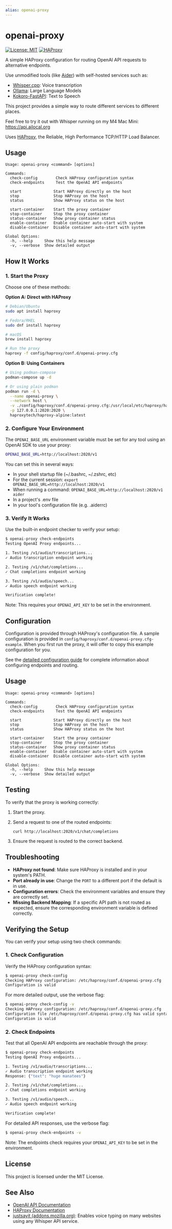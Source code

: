 ```yaml
---
alias: openai-proxy
---
```

# openai-proxy

[![License: MIT](https://img.shields.io/badge/License-MIT-yellow.svg)](https://opensource.org/licenses/MIT)
[![HAProxy](https://img.shields.io/badge/HAProxy-2.4%2B-blue)](https://www.haproxy.org/)

A simple HAProxy configuration for routing OpenAI API requests to alternative endpoints.

Use unmodified tools (like [Aider](https://aider.chat])) with self-hosted services such as:

- [Whisper.cpp](https://github.com/ggerganov/whisper.cpp): Voice transcription
- [Ollama](https://ollama.com): Large Language Models
- [Kokoro-FastAPI](https://github.com/remsky/Kokoro-FastAPI): Text to Speech

This project provides a simple way to route different services to different places.

Feel free to try it out with Whisper running on my M4 Mac Mini: https://api.ailocal.org

Uses [HAProxy](https://haproxy.org), the Reliable, High Performance TCP/HTTP Load Balancer.

## Usage

```shell
Usage: openai-proxy <command> [options]

Commands:
  check-config        Check HAProxy configuration syntax
  check-endpoints     Test the OpenAI API endpoints

  start              Start HAProxy directly on the host
  stop               Stop HAProxy on the host 
  status             Show HAProxy status on the host

  start-container    Start the proxy container
  stop-container     Stop the proxy container
  status-container   Show proxy container status
  enable-container   Enable container auto-start with system
  disable-container  Disable container auto-start with system

Global Options:
  -h, --help     Show this help message
  -v, --verbose  Show detailed output
```

## How It Works

### 1. Start the Proxy

Choose one of these methods:

**Option A: Direct with HAProxy**
```bash
# Debian/Ubuntu
sudo apt install haproxy

# Fedora/RHEL
sudo dnf install haproxy

# macOS
brew install haproxy

# Run the proxy
haproxy -f config/haproxy/conf.d/openai-proxy.cfg
```

**Option B: Using Containers**
```bash
# Using podman-compose
podman-compose up -d

# Or using plain podman
podman run -d \
  --name openai-proxy \
  --network host \
  -v ./config/haproxy/conf.d/openai-proxy.cfg:/usr/local/etc/haproxy/haproxy.cfg:ro \
  -p 127.0.0.1:2020:2020 \
  haproxytech/haproxy-alpine:latest
```

### 2. Configure Your Environment

The `OPENAI_BASE_URL` environment variable must be set for any tool using an OpenAI SDK to use your proxy:

```bash
OPENAI_BASE_URL=http://localhost:2020/v1
```

You can set this in several ways:
- In your shell startup file (~/.bashrc, ~/.zshrc, etc)
- For the current session: `export OPENAI_BASE_URL=http://localhost:2020/v1`
- When running a command: `OPENAI_BASE_URL=http://localhost:2020/v1 aider`
- In a project's .env file
- In your tool's configuration file (e.g. .aiderrc)

### 3. Verify It Works

Use the built-in endpoint checker to verify your setup:

```bash
$ openai-proxy check-endpoints
Testing OpenAI Proxy endpoints...

1. Testing /v1/audio/transcriptions...
✓ Audio transcription endpoint working

2. Testing /v1/chat/completions...
✓ Chat completions endpoint working

3. Testing /v1/audio/speech...
✓ Audio speech endpoint working

Verification complete!
```

Note: This requires your `OPENAI_API_KEY` to be set in the environment.

## Configuration

Configuration is provided through HAProxy's configuration file. A sample configuration is provided in `config/haproxy/conf.d/openai-proxy.cfg-example`. When you first run the proxy, it will offer to copy this example configuration for you.

See the [detailed configuration guide](docs/configuration.md) for complete information about configuring endpoints and routing.


## Usage

```shell
Usage: openai-proxy <command> [options]

Commands:
  check-config        Check HAProxy configuration syntax
  check-endpoints     Test the OpenAI API endpoints

  start              Start HAProxy directly on the host
  stop               Stop HAProxy on the host 
  status             Show HAProxy status on the host

  start-container    Start the proxy container
  stop-container     Stop the proxy container
  status-container   Show proxy container status
  enable-container   Enable container auto-start with system
  disable-container  Disable container auto-start with system

Global Options:
  -h, --help     Show this help message
  -v, --verbose  Show detailed output
```

## Testing

To verify that the proxy is working correctly:

1. Start the proxy.
2. Send a request to one of the routed endpoints:

    ```shell
    curl http://localhost:2020/v1/chat/completions
    ```

3. Ensure the request is routed to the correct backend.

## Troubleshooting

- **HAProxy not found**: Make sure HAProxy is installed and in your system's PATH.
- **Port already in use**: Change the `PORT` to a different port if the default is in use.
- **Configuration errors**: Check the environment variables and ensure they are correctly set.
- **Missing Backend Mapping**: If a specific API path is not routed as expected, ensure the corresponding environment variable is defined correctly.

## Verifying the Setup

You can verify your setup using two check commands:

### 1. Check Configuration

Verify the HAProxy configuration syntax:

```bash
$ openai-proxy check-config
Checking HAProxy configuration: /etc/haproxy/conf.d/openai-proxy.cfg
Configuration is valid
```

For more detailed output, use the verbose flag:

```bash
$ openai-proxy check-config -v
Checking HAProxy configuration: /etc/haproxy/conf.d/openai-proxy.cfg
Configuration file /etc/haproxy/conf.d/openai-proxy.cfg has valid syntax
Configuration is valid
```

### 2. Check Endpoints

Test that all OpenAI API endpoints are reachable through the proxy:

```bash
$ openai-proxy check-endpoints
Testing OpenAI Proxy endpoints...

1. Testing /v1/audio/transcriptions...
✓ Audio transcription endpoint working
Response: {"text": "huge manatees"}

2. Testing /v1/chat/completions...
✓ Chat completions endpoint working

3. Testing /v1/audio/speech...
✓ Audio speech endpoint working

Verification complete!
```

For detailed API responses, use the verbose flag:

```bash
$ openai-proxy check-endpoints -v
```

Note: The endpoints check requires your `OPENAI_API_KEY` to be set in the environment.

## License

This project is licensed under the MIT License.


## See Also

- [OpenAI API Documentation](https://platform.openai.com/docs/api-reference)
- [HAProxy Documentation](https://www.haproxy.org/#docs)
- [justsayit (addons.mozilla.org)](https://addons.mozilla.org/en-US/firefox/addon/justsayit/): Enables voice typing on many websites using any Whisper API service.
